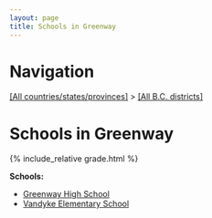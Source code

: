```yaml
---
layout: page
title: Schools in Greenway
---
```

# Navigation

[[All countries/states/provinces]](../..) > [[All B.C. districts]](..)

# Schools in Greenway

{% include_relative grade.html %}

**Schools:**

- [Greenway High School](Greenway_High_School.md)
- [Vandyke Elementary School](Vandyke_Elementary_School.md)
